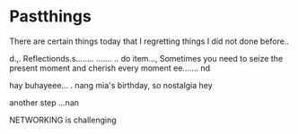 # Pastthings

There are certain things today that I regretting things I did not done before..

d.,.
Reflectionds.s........
.......
..
do item...,
Sometimes you need to seize the present moment and cherish every moment ee.......
nd

hay buhayeee...
.
nang mia's birthday, so nostalgia
hey


another step ...nan

NETWORKING is challenging 

